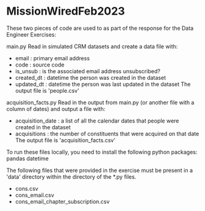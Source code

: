 # MissionWiredFeb2023
These two pieces of code are used to as part of the response for the Data Engineer Exercises:

main.py
Read in simulated CRM datasets and create a data file with:
* email : primary email address
* code : source code
* is_unsub : is the associated email address unsubscribed?
* created_dt : datetime the person was created in the dataset
* updated_dt : datetime the person was last updated in the dataset
The output file is 'people.csv'

acquisition_facts.py
Read in the output from main.py (or another file with a column of dates) and output a file with:
* acquisition_date : a list of all the calendar dates that people were created in the dataset
* acquisitions : the number of constituents that were acquired on that date
The output file is 'acquisition_facts.csv'

To run these files locally, you need to install the following python packages:
pandas
datetime

The following files that were provided in the exercise must be present in a 'data' directory within the directory of the *.py files.
* cons.csv
* cons_email.csv
* cons_email_chapter_subscription.csv


